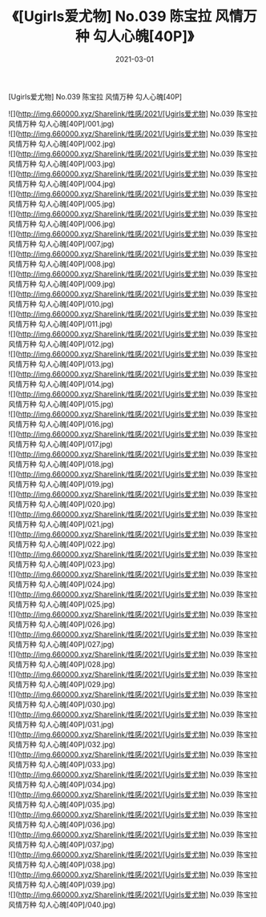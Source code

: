 ﻿---
layout: post
title:  《[Ugirls爱尤物] No.039 陈宝拉 风情万种 勾人心魄[40P]》
date:   2021-03-01
img: http://img.660000.xyz/Sharelink/性感/2021/[Ugirls爱尤物] No.039 陈宝拉 风情万种 勾人心魄[40P]/000.jpg
categories: [美女, 清纯, 唯美]
---

[Ugirls爱尤物] No.039 陈宝拉 风情万种 勾人心魄[40P]

  ![](http://img.660000.xyz/Sharelink/性感/2021/[Ugirls爱尤物] No.039 陈宝拉 风情万种 勾人心魄[40P]/001.jpg) <br> ![](http://img.660000.xyz/Sharelink/性感/2021/[Ugirls爱尤物] No.039 陈宝拉 风情万种 勾人心魄[40P]/002.jpg) <br> ![](http://img.660000.xyz/Sharelink/性感/2021/[Ugirls爱尤物] No.039 陈宝拉 风情万种 勾人心魄[40P]/003.jpg) <br> ![](http://img.660000.xyz/Sharelink/性感/2021/[Ugirls爱尤物] No.039 陈宝拉 风情万种 勾人心魄[40P]/004.jpg) <br> ![](http://img.660000.xyz/Sharelink/性感/2021/[Ugirls爱尤物] No.039 陈宝拉 风情万种 勾人心魄[40P]/005.jpg) <br> ![](http://img.660000.xyz/Sharelink/性感/2021/[Ugirls爱尤物] No.039 陈宝拉 风情万种 勾人心魄[40P]/006.jpg) <br> ![](http://img.660000.xyz/Sharelink/性感/2021/[Ugirls爱尤物] No.039 陈宝拉 风情万种 勾人心魄[40P]/007.jpg) <br> ![](http://img.660000.xyz/Sharelink/性感/2021/[Ugirls爱尤物] No.039 陈宝拉 风情万种 勾人心魄[40P]/008.jpg) <br> ![](http://img.660000.xyz/Sharelink/性感/2021/[Ugirls爱尤物] No.039 陈宝拉 风情万种 勾人心魄[40P]/009.jpg) <br> ![](http://img.660000.xyz/Sharelink/性感/2021/[Ugirls爱尤物] No.039 陈宝拉 风情万种 勾人心魄[40P]/010.jpg) <br> ![](http://img.660000.xyz/Sharelink/性感/2021/[Ugirls爱尤物] No.039 陈宝拉 风情万种 勾人心魄[40P]/011.jpg) <br> ![](http://img.660000.xyz/Sharelink/性感/2021/[Ugirls爱尤物] No.039 陈宝拉 风情万种 勾人心魄[40P]/012.jpg) <br> ![](http://img.660000.xyz/Sharelink/性感/2021/[Ugirls爱尤物] No.039 陈宝拉 风情万种 勾人心魄[40P]/013.jpg) <br> ![](http://img.660000.xyz/Sharelink/性感/2021/[Ugirls爱尤物] No.039 陈宝拉 风情万种 勾人心魄[40P]/014.jpg) <br> ![](http://img.660000.xyz/Sharelink/性感/2021/[Ugirls爱尤物] No.039 陈宝拉 风情万种 勾人心魄[40P]/015.jpg) <br> ![](http://img.660000.xyz/Sharelink/性感/2021/[Ugirls爱尤物] No.039 陈宝拉 风情万种 勾人心魄[40P]/016.jpg) <br> ![](http://img.660000.xyz/Sharelink/性感/2021/[Ugirls爱尤物] No.039 陈宝拉 风情万种 勾人心魄[40P]/017.jpg) <br> ![](http://img.660000.xyz/Sharelink/性感/2021/[Ugirls爱尤物] No.039 陈宝拉 风情万种 勾人心魄[40P]/018.jpg) <br> ![](http://img.660000.xyz/Sharelink/性感/2021/[Ugirls爱尤物] No.039 陈宝拉 风情万种 勾人心魄[40P]/019.jpg) <br> ![](http://img.660000.xyz/Sharelink/性感/2021/[Ugirls爱尤物] No.039 陈宝拉 风情万种 勾人心魄[40P]/020.jpg) <br> ![](http://img.660000.xyz/Sharelink/性感/2021/[Ugirls爱尤物] No.039 陈宝拉 风情万种 勾人心魄[40P]/021.jpg) <br> ![](http://img.660000.xyz/Sharelink/性感/2021/[Ugirls爱尤物] No.039 陈宝拉 风情万种 勾人心魄[40P]/022.jpg) <br> ![](http://img.660000.xyz/Sharelink/性感/2021/[Ugirls爱尤物] No.039 陈宝拉 风情万种 勾人心魄[40P]/023.jpg) <br> ![](http://img.660000.xyz/Sharelink/性感/2021/[Ugirls爱尤物] No.039 陈宝拉 风情万种 勾人心魄[40P]/024.jpg) <br> ![](http://img.660000.xyz/Sharelink/性感/2021/[Ugirls爱尤物] No.039 陈宝拉 风情万种 勾人心魄[40P]/025.jpg) <br> ![](http://img.660000.xyz/Sharelink/性感/2021/[Ugirls爱尤物] No.039 陈宝拉 风情万种 勾人心魄[40P]/026.jpg) <br> ![](http://img.660000.xyz/Sharelink/性感/2021/[Ugirls爱尤物] No.039 陈宝拉 风情万种 勾人心魄[40P]/027.jpg) <br> ![](http://img.660000.xyz/Sharelink/性感/2021/[Ugirls爱尤物] No.039 陈宝拉 风情万种 勾人心魄[40P]/028.jpg) <br> ![](http://img.660000.xyz/Sharelink/性感/2021/[Ugirls爱尤物] No.039 陈宝拉 风情万种 勾人心魄[40P]/029.jpg) <br> ![](http://img.660000.xyz/Sharelink/性感/2021/[Ugirls爱尤物] No.039 陈宝拉 风情万种 勾人心魄[40P]/030.jpg) <br> ![](http://img.660000.xyz/Sharelink/性感/2021/[Ugirls爱尤物] No.039 陈宝拉 风情万种 勾人心魄[40P]/031.jpg) <br> ![](http://img.660000.xyz/Sharelink/性感/2021/[Ugirls爱尤物] No.039 陈宝拉 风情万种 勾人心魄[40P]/032.jpg) <br> ![](http://img.660000.xyz/Sharelink/性感/2021/[Ugirls爱尤物] No.039 陈宝拉 风情万种 勾人心魄[40P]/033.jpg) <br> ![](http://img.660000.xyz/Sharelink/性感/2021/[Ugirls爱尤物] No.039 陈宝拉 风情万种 勾人心魄[40P]/034.jpg) <br> ![](http://img.660000.xyz/Sharelink/性感/2021/[Ugirls爱尤物] No.039 陈宝拉 风情万种 勾人心魄[40P]/035.jpg) <br> ![](http://img.660000.xyz/Sharelink/性感/2021/[Ugirls爱尤物] No.039 陈宝拉 风情万种 勾人心魄[40P]/036.jpg) <br> ![](http://img.660000.xyz/Sharelink/性感/2021/[Ugirls爱尤物] No.039 陈宝拉 风情万种 勾人心魄[40P]/037.jpg) <br> ![](http://img.660000.xyz/Sharelink/性感/2021/[Ugirls爱尤物] No.039 陈宝拉 风情万种 勾人心魄[40P]/038.jpg) <br> ![](http://img.660000.xyz/Sharelink/性感/2021/[Ugirls爱尤物] No.039 陈宝拉 风情万种 勾人心魄[40P]/039.jpg) <br> ![](http://img.660000.xyz/Sharelink/性感/2021/[Ugirls爱尤物] No.039 陈宝拉 风情万种 勾人心魄[40P]/040.jpg) <br>